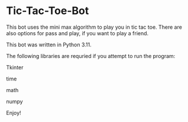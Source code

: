 # Tic-Tac-Toe-Bot
This bot uses the mini max algorithm to play you in tic tac toe. There are also options for pass and play, if you want to play a friend.

This bot was written in Python 3.11.

The following libraries are requried if you attempt to run the program:

Tkinter

time

math

numpy


Enjoy!
